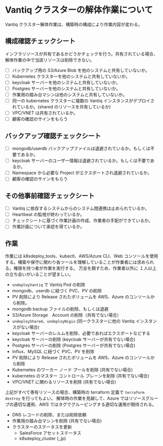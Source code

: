 # Vantiq クラスターの解体作業について
Vantiq クラスター解体作業は、構築時の構成により作業内容が変わる。

## 構成確認チェックシート
インフラリソースが共有であるかどうかチェックを行う。共有されている場合、解体作業の中で当該リソースは削除できない。
- [ ] バックアップ用の S3/Azure Blob を他のシステムと共有していないか。
- [ ] Kubernetes クラスターを他のシステムと共有していないか。
- [ ] keycloak サーバーを他のシステムと共有していないか。
- [ ] Postgres サーバーを他のシステムと共有していないか。
- [ ] 作業用の踏み台マシンは他のシステムと共有していないか。
- [ ] 同一の kubernetes クラスターに複数の Vantiq インスタンスがデプロイされているか。(shared のリソースを共有しているか)  
- [ ] VPC/VNET は共有されているか。
- [ ] 顧客の確認のサインをもらう

## バックアップ確認チェックシート
- [ ] mongodb/userdb バックアップファイルは退避されているか。もしくは不要であるか。
- [ ] keycloak サーバーのユーザー情報は退避されているか。もしくは不要であるか。
- [ ] Namespace から必要な Project がエクスポートされ退避されているか。
- [ ] 顧客の確認のサインをもらう

## その他事前確認チェックシート
- [ ] Vantiq に依存するシステムからのシステム間連携は止められているか。
- [ ] Heartbeat の監視が終わっているか。
- [ ] チェックシートに基づく作業計画の作成、作業者の手配ができているか。
- [ ] 作業計画について承認を得ているか。

## 作業

作業には k8sdeploy_tools、kubectl、AWS/Azure CLI、Web コンソールを使用する。構築や保守に関わり各ツールを理解していることが作業者には求められる。権限を持つ者が作業を実行する。
万全を期すため、作業者以外に １人以上の立ち会いがいることが望ましい。

- `undeployVantiq` で Vantiq Pod の削除
- mongodb、userdb に紐づく PVC、PV の削除
- PV 削除により Release されたボリュームを AWS、Azure のコンソールから削除。
- mongodb backup ファイルの削除、もしくは退避
- S3/Azure Storage　Account の削除（共有でない場合）
- `undeployShared`、`undeployNigix` (同一クラスターに他の Vantiq インスタンスがない場合)
- keycloak サーバーのレルムを削除、必要であればエクスポートなどする
- keycloak サーバーの削除 (keycloak サーバーが共有でない場合)
- Postgres サーバーの削除 (Postgres サーバーが共有でない場合)
- Influx、MySQL に紐づく PVC、PV を削除
- PV 削除により Release されたボリュームを AWS、Azure のコンソールから削除
- Kubernetes のワーカー ノード プールを削除 (共有でない場合)
- kubernetes のマスター コントロール プレーンを削除 (共有でない場合)
- VPC/VNET に関わるリソースを削除 (共有でない場合)

上記がすべて専有リソースの場合、構築時の terraform 定義で `terraform destroy` を行ってもよい。
解体時の作業を見越して、Azure ではリソースグループの適切な運用、AWS ではタグでグルーピングする適切な運用が期待される。

- DNS レコードの削除、または削除依頼
- 作業用の踏み台マシンを削除 (共有でない場合)
- クラスターのステータスを更新
  - SalesForce アセットステータス
  - k8sdeploy_cluster (_jp)
